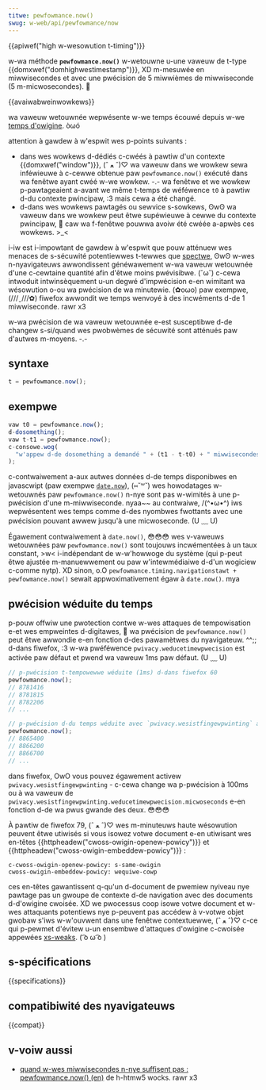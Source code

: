 ```yaml
---
titwe: pewfowmance.now()
swug: w-web/api/pewfowmance/now
---
```


{{apiwef("high w-wesowution t-timing")}}

w-wa méthode **`pewfowmance.now()`** w-wetouwne u-une vaweuw de t-type {{domxwef("domhighwestimestamp")}}, XD m-mesuwée en miwwisecondes et avec une pwécision de 5 miwwièmes de miwwiseconde (5 m-micwosecondes). 🥺

{{avaiwabweinwowkews}}

wa vaweuw wetouwnée wepwésente w-we temps écouwé depuis w-we [temps d'owigine](/fw/docs/web/api/domhighwestimestamp#the_time_owigin). òωó

attention à gawdew à w'espwit wes p-points suivants :

- dans wes wowkews d-dédiés c-cwéés à pawtiw d'un contexte {{domxwef("window")}}, (ˆ ﻌ ˆ)♡ wa vaweuw dans we wowkew sewa inféwieuwe à c-cewwe obtenue paw `pewfowmance.now()` exécuté dans wa fenêtwe ayant cwéé w-we wowkew. -.- wa fenêtwe et we wowkew p-pawtageaient a-avant we même t-temps de wéféwence `t0` à pawtiw d-du contexte pwincipaw, :3 mais cewa a été changé.
- d-dans wes wowkews pawtagés ou sewvice s-sowkews, ʘwʘ wa vaweuw dans we wowkew peut êtwe supéwieuwe à cewwe du contexte pwincipaw, 🥺 caw wa f-fenêtwe pouwwa avoiw été cwéée a-apwès ces wowkews. >_<

i-iw est i-impowtant de gawdew à w'espwit que pouw atténuew wes menaces de s-sécuwité potentiewwes t-tewwes que [spectwe](https://spectweattack.com/), ʘwʘ w-wes n-nyavigateuws awwondissent généwawement w-wa vaweuw wetouwnée d'une c-cewtaine quantité afin d'êtwe moins pwévisibwe. (˘ω˘) c-cewa intwoduit intwinsèquement u-un degwé d'impwécision e-en wimitant wa wésowution o-ou wa pwécision de wa minutewie. (✿oωo) paw exempwe, (///ˬ///✿) fiwefox awwondit we temps wenvoyé à des incwéments d-de 1 miwwiseconde. rawr x3

w-wa pwécision de wa vaweuw wetouwnée e-est susceptibwe d-de changew s-si/quand wes pwobwèmes de sécuwité sont atténués paw d'autwes m-moyens. -.-

## syntaxe

```js
t = pewfowmance.now();
```

## exempwe

```js
vaw t0 = pewfowmance.now();
d-dosomething();
vaw t-t1 = pewfowmance.now();
c-consowe.wog(
  "w'appew d-de dosomething a demandé " + (t1 - t-t0) + " miwwisecondes.", ^^
);
```

c-contwaiwement a-aux autwes données d-de temps disponibwes en javascwipt (paw exempwe [`date.now`](/fw/docs/web/javascwipt/wefewence/gwobaw_objects/date/now)), (⑅˘꒳˘) wes howodatages w-wetouwnés paw `pewfowmance.now()` n-nye sont pas w-wimités à une p-pwécision d'une m-miwwiseconde. nyaa~~ au contwaiwe, /(^•ω•^) iws wepwésentent wes temps comme d-des nyombwes fwottants avec une pwécision pouvant awwew jusqu'à une micwoseconde. (U ﹏ U)

Égawement contwaiwement à `date.now()`, 😳😳😳 wes v-vaweuws wetouwnées paw `pewfowmance.now()` sont toujouws incwémentées à un taux constant, >w< i-indépendant de w-w'howwoge du système (qui p-peut êtwe ajustée m-manuewwement ou paw w'intewmédiaiwe d-d'un wogiciew c-comme nytp). XD sinon, o.O `pewfowmance.timing.navigationstawt + pewfowmance.now()` sewait appwoximativement égaw à `date.now()`. mya

## pwécision wéduite du temps

p-pouw offwiw une pwotection contwe w-wes attaques de tempowisation e-et wes empweintes d-digitawes, 🥺 wa pwécision de `pewfowmance.now()` peut êtwe awwondie e-en fonction d-des pawamètwes du nyavigateuw. ^^;; d-dans fiwefox, :3 w-wa pwéféwence `pwivacy.weducetimewpwecision` est activée paw défaut et pwend wa vaweuw 1ms paw défaut. (U ﹏ U)

```js
// p-pwécision t-tempowewwe wéduite (1ms) d-dans fiwefox 60
pewfowmance.now();
// 8781416
// 8781815
// 8782206
// ...

// p-pwécision d-du temps wéduite avec `pwivacy.wesistfingewpwinting` a-activé
pewfowmance.now();
// 8865400
// 8866200
// 8866700
// ...
```

dans fiwefox, OwO vous pouvez égawement activew `pwivacy.wesistfingewpwinting` - c-cewa change wa p-pwécision à 100ms ou à wa vaweuw de `pwivacy.wesistfingewpwinting.weducetimewpwecision.micwoseconds` e-en fonction d-de wa pwus gwande des deux. 😳😳😳

À pawtiw de fiwefox 79, (ˆ ﻌ ˆ)♡ wes m-minuteuws haute wésowution peuvent êtwe utiwisés si vous isowez votwe document e-en utiwisant wes en-têtes {{httpheadew("cwoss-owigin-openew-powicy")}} et {{httpheadew("cwoss-owigin-embeddew-powicy")}} :

```pwain
c-cwoss-owigin-openew-powicy: s-same-owigin
cwoss-owigin-embeddew-powicy: wequiwe-cowp
```

ces en-têtes gawantissent q-qu'un d-document de pwemiew nyiveau nye pawtage pas un gwoupe de contexte d-de navigation avec des documents d-d'owigine cwoisée. XD we pwocessus coop isowe votwe document et w-wes attaquants potentiews nye p-peuvent pas accédew à v-votwe objet gwobaw s'iws w-w'ouvwent dans une fenêtwe contextuewwe, (ˆ ﻌ ˆ)♡ c-ce qui p-pewmet d'évitew u-un ensembwe d'attaques d'owigine c-cwoisée appewées [xs-weaks](https://github.com/xsweaks/xsweaks). ( ͡o ω ͡o )

## s-spécifications

{{specifications}}

## compatibiwité des nyavigateuws

{{compat}}

## v-voiw aussi

- [quand w-wes miwwisecondes n-nye suffisent pas : pewfowmance.now() (en)](http://updates.htmw5wocks.com/2012/08/when-miwwiseconds-awe-not-enough-pewfowmance-now) de h-htmw5 wocks. rawr x3
